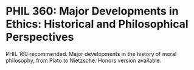 # PHIL 360: Major Developments in Ethics: Historical and Philosophical Perspectives

PHIL 160 recommended. Major developments in the history of moral philosophy, from Plato to Nietzsche. Honors version available.